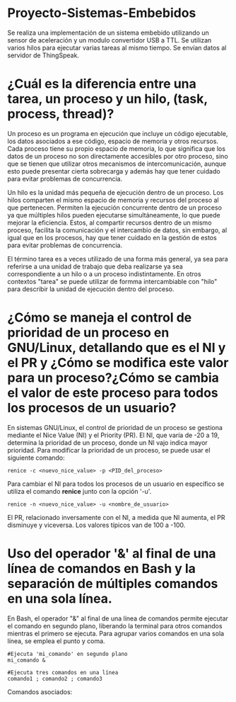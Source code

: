 # Proyecto-Sistemas-Embebidos

Se realiza una implementación de un sistema embebido utilizando un sensor de aceleración y un modulo convertidor USB a TTL. Se utilizan varios hilos para ejecutar varias tareas al mismo tiempo. Se envían datos al servidor de ThingSpeak.

# ¿Cuál es la diferencia entre una tarea, un proceso y un hilo, (task, process, thread)?

Un proceso es un programa en ejecución que incluye un código ejecutable, los datos asociados a ese código, espacio de memoria y otros recursos. Cada proceso tiene su propio espacio de memoria, lo que significa que los datos de un proceso no son directamente accesibles por otro proceso, sino que se tienen que utilizar otros mecanismos de intercomunicación, aunque esto puede presentar cierta sobrecarga y además hay que tener cuidado para evitar problemas de concurrencia.

Un hilo es la unidad más pequeña de ejecución dentro de un proceso. Los hilos comparten el mismo espacio de memoria y recursos del proceso al que pertenecen. Permiten la ejecución concurrente dentro de un proceso ya que múltiples hilos pueden ejecutarse simultáneamente, lo que puede mejorar la eficiencia. Estos, al compartir recursos dentro de un mismo proceso, facilita la comunicación y el intercambio de datos, sin embargo, al igual que en los procesos, hay que tener cuidado en la gestión de estos para evitar problemas de concurrencia.

El término tarea es a veces utilizado de una forma más general, ya sea para referirse a una unidad de trabajo que deba realizarse ya sea correspondiente a un hilo o a un proceso indistintamente. En otros contextos "tarea" se puede utilizar de formma intercambiable con "hilo" para describir la unidad de ejecución dentro del proceso.

# ¿Cómo se maneja el control de prioridad de un proceso en GNU/Linux, detallando que es el NI y el PR y ¿Cómo se modifica este valor para un proceso?¿Cómo se cambia el valor de este proceso para todos los procesos de un usuario?

En sistemas GNU/Linux, el control de prioridad de un proceso se gestiona mediante el Nice Value (NI) y el Priority (PR). El NI, que varía de -20 a 19, determina la prioridad de un proceso, donde un NI vajo indica mayor prioridad. Para modificar la prioridad de un proceso, se puede usar el siguiente comando: 

    renice -c <nuevo_nice_value> -p <PID_del_proceso>
    
Para cambiar el NI para todos los procesos de un usuario en específico se utiliza el comando **renice** junto con la opción '-u'.

    renice -n <nuevo_nice_value> -u <nombre_de_usuario>

El PR, relacionado inversamente con el NI, a medida que NI aumenta, el PR disminuye y viceversa. Los valores típicos van de 100 a -100.

# Uso del operador '&' al final de una línea de comandos en Bash y la separación de múltiples comandos en una sola línea.

En Bash, el operador "&" al final de una línea de comandos permite ejecutar el comando en segundo plano, liberando la terminal para otros comandos mientras el primero se ejecuta. Para agrupar varios comandos en una sola línea, se emplea el punto y coma.

    #Ejecuta 'mi_comando' en segundo plano
    mi_comando &

    #Ejecuta tres comandos en una línea
    comando1 ; comando2 ; comando3

Comandos asociados:
    
